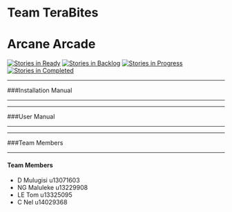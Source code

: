 # Team TeraBites

# Arcane Arcade

[![Stories in Ready](https://badge.waffle.io/Dzilafho/TeraBites.png?label=ready&title=Ready)](https://waffle.io/Dzilafho/TeraBites)
[![Stories in Backlog](https://badge.waffle.io/Dzilafho/TeraBites.png?label=backlog&title=Backlog)](https://waffle.io/Dzilafho/TeraBites)
[![Stories in Progress](https://badge.waffle.io/Dzilafho/TeraBites.svg?label=waffle%3Ain%20progress&title=In%20Progress)](https://waffle.io/Dzilafho/TeraBites)
[![Stories in Completed](https://badge.waffle.io/Dzilafho/TeraBites.png?label=done&title=Completed)](https://waffle.io/Dzilafho/TeraBites)

********************************************************************************
###Installation Manual
********************************************************************************

********************************************************************************
###User Manual
********************************************************************************

********************************************************************************
###Team Members
********************************************************************************

#### Team Members
* D Mulugisi  u13071603
* NG Maluleke	u13229908
* LE Tom	    u13325095
* C Nel       u14029368
